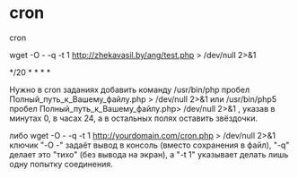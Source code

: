 # cron
cron


wget -O - -q -t 1 http://zhekavasil.by/ang/test.php > /dev/null 2>&1


*/20 * * * *

Нужно в cron заданиях добавить команду 
/usr/bin/php пробел Полный_путь_к_Вашему_файлу.php > /dev/null 2>&1 
или 
/usr/bin/php5 пробел Полный_путь_к_Вашему_файлу.php> /dev/null 2>&1 
, указав в минутах 0, в часах 24, а в остальных полях оставить звёздочки. 


либо wget -O - -q -t 1 http://yourdomain.com/cron.php > /dev/null 2>&1 
ключик "-O -" задаёт вывод в консоль (вместо сохранения в файл), "-q" делает это "тихо" (без вывода на экран), а "-t 1" указывает делать лишь одну попытку соединения.
